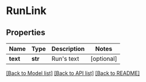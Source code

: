 # RunLink

## Properties
Name | Type | Description | Notes
------------ | ------------- | ------------- | -------------
**text** | **str** | Run&#39;s text | [optional] 

[[Back to Model list]](../README.md#documentation-for-models) [[Back to API list]](../README.md#documentation-for-api-endpoints) [[Back to README]](../README.md)


